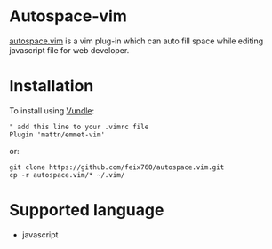 # Autospace-vim

[autospace.vim](https://github.com/feix760/autospace.vim) is a vim plug-in which can auto fill space while editing javascript file for web developer.

# Installation

To install using [Vundle](https://github.com/gmarik/vundle):

    " add this line to your .vimrc file
    Plugin 'mattn/emmet-vim'

or:

    git clone https://github.com/feix760/autospace.vim.git
    cp -r autospace.vim/* ~/.vim/

# Supported language

- javascript

